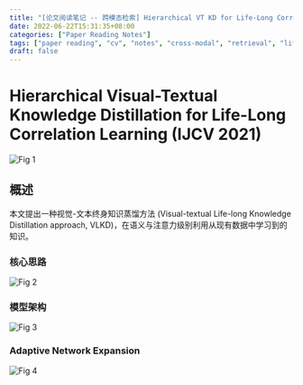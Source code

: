 ```yaml
---
title: "[论文阅读笔记 -- 跨模态检索] Hierarchical VT KD for Life-Long Correlation Learning (IJCV 2021)"
date: 2022-06-22T15:31:35+08:00
categories: ["Paper Reading Notes"]
tags: ["paper reading", "cv", "notes", "cross-modal", "retrieval", "lifelong"]
draft: false
---
```


# Hierarchical Visual-Textual Knowledge Distillation for Life-Long Correlation Learning (IJCV 2021)

![Fig 1](/images/2022/PRN245/1.png)

## 概述

本文提出一种视觉-文本终身知识蒸馏方法 (Visual-textual Life-long Knowledge Distillation approach, VLKD)，在语义与注意力级别利用从现有数据中学习到的知识。  

### 核心思路

![Fig 2](/images/2022/PRN245/2.png)

### 模型架构

![Fig 3](/images/2022/PRN245/3.png)

### Adaptive Network Expansion

![Fig 4](/images/2022/PRN245/4.png)
